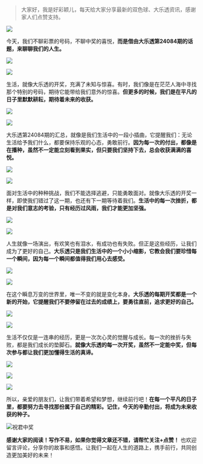 
> 大家好，我是好彩颖儿，每天给大家分享最新的双色球、大乐透资讯，感谢家人们点赞支持。

![](https://cdn.jsdelivr.net/gh/wangwenjie1314/PicCDN/2024-7-12/1720763627240-image.png)


今天，我们不聊彩票的号码，不聊中奖的喜悦，**而是借由大乐透第24084期的话题，来聊聊我们的人生。**


![](https://cdn.jsdelivr.net/gh/wangwenjie1314/PicCDN/2024-7-22/1721618819726-image.png)

![](https://cdn.jsdelivr.net/gh/wangwenjie1314/PicCDN/2024-7-22/1721618796239-image.png)


生活，就像大乐透的开奖，充满了未知与惊喜。有时，我们像是在茫茫人海中寻找那个特别的号码，期待它能带给我们意外的惊喜。**但更多的时候，我们是在平凡的日子里默默耕耘，期待着未来的收获。**


![](https://cdn.jsdelivr.net/gh/wangwenjie1314/PicCDN/2024-7-22/1721618841649-image.png)

![](https://cdn.jsdelivr.net/gh/wangwenjie1314/PicCDN/2024-7-22/1721618834779-image.png)


大乐透第24084期的汇总，就像是我们生活中的一段小插曲，它提醒我们：无论生活给予我们什么，都要保持乐观的心态，勇敢前行。**因为每一次的付出，都像是在播种，虽然不一定能立刻看到果实，但只要我们坚持下去，总会收获满满的喜悦。**


![](https://cdn.jsdelivr.net/gh/wangwenjie1314/PicCDN/2024-7-22/1721618850416-image.png)


![](https://cdn.jsdelivr.net/gh/wangwenjie1314/PicCDN/2024-7-22/1721618862358-image.png)

面对生活中的种种挑战，我们不能选择逃避，只能勇敢面对。就像大乐透的开奖一样，即使我们错过了这一期，也还有下一期等待着我们。**生活中的每一次挫折，都是对我们意志的考验，只有经历过风雨，我们才能更加坚强。**


![](https://cdn.jsdelivr.net/gh/wangwenjie1314/PicCDN/2024-7-22/1721618870415-image.png)

![](https://cdn.jsdelivr.net/gh/wangwenjie1314/PicCDN/2024-7-22/1721618882797-image.png)


人生就像一场演出，有欢笑也有泪水，有成功也有失败。但正是这些经历，让我们成为了更好的自己。**大乐透只是我们生活中的一个小小缩影，它教会我们要珍惜每一个瞬间，因为每一个瞬间都值得我们用心去感受。**


![](https://cdn.jsdelivr.net/gh/wangwenjie1314/PicCDN/2024-7-22/1721618907559-image.png)

![](https://cdn.jsdelivr.net/gh/wangwenjie1314/PicCDN/2024-7-22/1721618894087-image.png)


在这个瞬息万变的世界里，唯一不变的就是变化本身。**大乐透的每期开奖都是一个新的开始，它提醒我们不要停留在过去的成绩上，要勇往直前，追求更好的自己。**


![](https://cdn.jsdelivr.net/gh/wangwenjie1314/PicCDN/2024-7-22/1721618925983-image.png)

![](https://cdn.jsdelivr.net/gh/wangwenjie1314/PicCDN/2024-7-22/1721618916543-image.png)


生活不仅仅是一连串的经历，更是一次次心灵的觉醒与成长。每一次的挫折与失败，都是我们成长的垫脚石。**就像大乐透的每一次开奖，虽然不一定能中奖，但每次参与都让我们更加懂得生活的真谛。**


![](https://cdn.jsdelivr.net/gh/wangwenjie1314/PicCDN/2024-7-22/1721618944668-image.png)

![](https://cdn.jsdelivr.net/gh/wangwenjie1314/PicCDN/2024-7-22/1721618934192-image.png)


![](https://cdn.jsdelivr.net/gh/wangwenjie1314/PicCDN/2024-7-22/1721618955418-image.png)


所以，亲爱的朋友们，让我们带着希望和梦想，继续前行吧！**在每一个平凡的日子里，都要努力去寻找那份属于自己的精彩。记住，今天的辛勤付出，将成为未来收获的种子。**

![祝君中奖](https://cdn.jsdelivr.net/gh/wangwenjie1314/PicCDN/2024-7-22/1721618700442-image.png)

**感谢大家的阅读！写作不易，如果你觉得文章还不错，请帮忙关注+点赞！** 也欢迎留言评论，分享你的故事和感悟。让我们一起在人生的道路上，携手前行，共同创造更加美好的未来！



